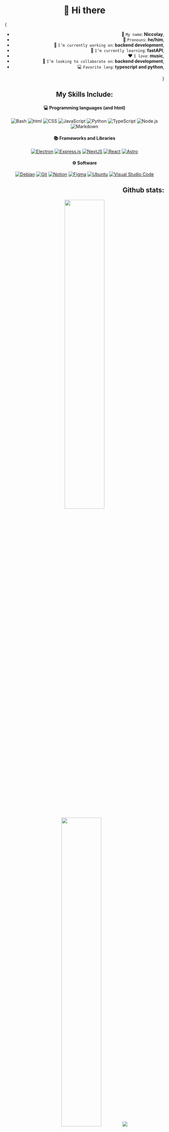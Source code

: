 <h1 align="center"><b>👋 Hi there</b></h1>
<imge src= "https://raw.githubusercontent.com/Niccolay/Niccolay/refs/heads/main/images/cod.jpg" alt="codeando" width="25%" height="auto" align="right">
{  

- 👋 `My name`: **Niccolay**,
- 👦 `Pronouns`: **he/him**, 
- 🔭 `I’m currently working on`: **backend development**,
- 🌱 `I’m currently learning`: **fastAPI**,
- ❤️ `I love`: **music**,
- 🤝 `I’m looking to collaborate on`: **backend development**,
- 💻 `Favorite lang`: **typescript and python**,

}

<h2 align="center">My Skills Include:</h2>

<h4 align="center">💻 Programming languages (and html)</h4>
<p align="center"> 
<img alt="Bash" src="https://img.shields.io/badge/Shell_Script-121011?style=for-the-badge&logo=gnu-bash&logoColor=white">
<img alt="html" src="https://img.shields.io/badge/HTML5-E34F26?style=for-the-badge&logo=html5&logoColor=white">
<img alt="CSS" src="https://img.shields.io/badge/CSS3-1572B6?style=for-the-badge&logo=css3&logoColor=white">
<img alt="JavaScript" src="https://img.shields.io/badge/JavaScript-F7DF1E?style=for-the-badge&logo=javascript&logoColor=black">
<img alt="Python" src="https://img.shields.io/badge/python-3670A0?style=for-the-badge&logo=python&logoColor=ffdd54">
<img alt="TypeScript" src= "https://img.shields.io/badge/typescript-%23007ACC.svg?style=for-the-badge&logo=typescript&logoColor=white">
<img alt="Node.js" src="https://img.shields.io/badge/Node%20js-339933?style=for-the-badge&logo=nodedotjs&logoColor=white">
<img alt="Markdown" src="https://img.shields.io/badge/Markdown-000000?style=for-the-badge&logo=markdown&logoColor=white">
</p>

<h4 align="center">📚 Frameworks and Libraries</h4>
<p align="center">
    <a href="#"><img alt="Electron" src="https://img.shields.io/badge/Electron-2B2E3A?style=for-the-badge&logo=electron&logoColor=9FEAF9"></a>
    <a href="#"><img alt="Express.js" src="https://img.shields.io/badge/Express%20js-000000?style=for-the-badge&logo=express&logoColor=white"></a>
    <a href="#"><img alt="NextJS" src="https://img.shields.io/badge/next%20js-000000?style=for-the-badge&logo=nextdotjs&logoColor=white"></a>
    <a href="#"><img alt="React" src="https://img.shields.io/badge/React-20232A?style=for-the-badge&logo=react&logoColor=61DAFB"></a>
    <a href="#"><img alt="Astro" src="https://img.shields.io/badge/Astro-0C1222?style=for-the-badge&logo=astro&logoColor=FDFDFE"></a>
</p>

<h4 align="center">⚙ Software</h4>
<p align="center">
    <a href="#"><img alt="Debian" src="https://img.shields.io/badge/Debian-A81D33?style=for-the-badge&logo=debian&logoColor=white"></a>
    <a href="#"><img alt="Git" src="https://img.shields.io/badge/GIT-E44C30?style=for-the-badge&logo=git&logoColor=white"></a>
    <a href="#"><img alt="Notion" src="https://img.shields.io/badge/Notion-000000?style=for-the-badge&logo=notion&logoColor=white"></a>
    <a href="#"><img alt="Figma" src="https://img.shields.io/badge/Figma-F24E1E?style=for-the-badge&logo=figma&logoColor=white"></a>
    <a href="#"><img alt="Ubuntu" src="https://img.shields.io/badge/Ubuntu-E95420?style=for-the-badge&logo=ubuntu&logoColor=white"></a>
    <a href="#"><img alt="Visual Studio Code" src="https://img.shields.io/badge/Visual_Studio_Code-0078D4?style=for-the-badge&logo=visual%20studio%20code&logoColor=white"></a>
</p>


<h2>Github stats:</h2> 
<p align="center">
    <img height="50%" width="auto" src="https://github-readme-stats.vercel.app/api?username=niccolay&show_icons=true&count_private=true&theme=dracula&hide_border=true&hide=issues,contribs&bg_color=00000000">
    <img height="50%" width="auto" src="https://github-readme-stats.vercel.app/api/top-langs/?username=niccolay&layout=compact&hide_border=true&theme=draculat&bg_color=00000000&langs_count=6&hide=jupyter%20notebook,tex,css,php&exclude_repo=Pacman-AI">
    <img src="https://github-readme-streak-stats.herokuapp.com/?user=niccolay&theme=dracula&hide_border=true&background=FFFFFF00">
</p>